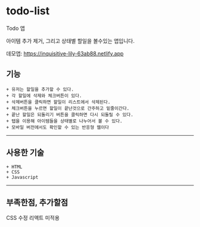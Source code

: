 # todo-list

Todo 앱

아이템 추가 제거, 그리고 상태별 할일을 볼수있는 앱입니다.

데모앱: https://inquisitive-lily-63ab88.netlify.app

## 기능
```
+ 유저는 할일을 추가할 수 있다.
+ 각 할일에 삭제와 체크버튼이 있다.
+ 삭제버튼을 클릭하면 할일이 리스트에서 삭제된다.
+ 체크버튼을 누르면 할일이 끝난것으로 간주하고 밑줄이간다.
+ 끝난 할일은 되돌리기 버튼을 클릭하면 다시 되돌릴 수 있다.
+ 탭을 이용해 아이템들을 상태별로 나누어서 볼 수 있다.
+ 모바일 버전에서도 확인할 수 있는 반응형 웹이다
```
----------------------------------

## 사용한 기술
```
+ HTML
+ CSS
+ Javascript
```
----------------------------------

## 부족한점, 추가할점
CSS 수정
리액트 미적용
